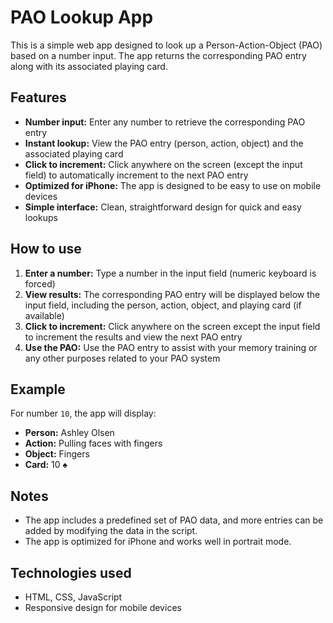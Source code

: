 # PAO Lookup App

This is a simple web app designed to look up a Person-Action-Object (PAO) based on a number input. The app returns the corresponding PAO entry along with its associated playing card.

## Features
- **Number input:** Enter any number to retrieve the corresponding PAO entry
- **Instant lookup:** View the PAO entry (person, action, object) and the associated playing card
- **Click to increment:** Click anywhere on the screen (except the input field) to automatically increment to the next PAO entry
- **Optimized for iPhone:** The app is designed to be easy to use on mobile devices
- **Simple interface:** Clean, straightforward design for quick and easy lookups

## How to use
1. **Enter a number:** Type a number in the input field (numeric keyboard is forced)
2. **View results:** The corresponding PAO entry will be displayed below the input field, including the person, action, object, and playing card (if available)
3. **Click to increment:** Click anywhere on the screen except the input field to increment the results and view the next PAO entry
4. **Use the PAO:** Use the PAO entry to assist with your memory training or any other purposes related to your PAO system

## Example
For number `10`, the app will display:
- **Person:** Ashley Olsen
- **Action:** Pulling faces with fingers
- **Object:** Fingers
- **Card:** 10 ♠

## Notes
- The app includes a predefined set of PAO data, and more entries can be added by modifying the data in the script.
- The app is optimized for iPhone and works well in portrait mode.

## Technologies used
- HTML, CSS, JavaScript
- Responsive design for mobile devices
